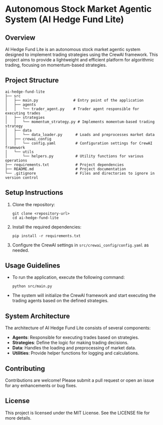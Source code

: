 # Autonomous Stock Market Agentic System (AI Hedge Fund Lite)

## Overview
AI Hedge Fund Lite is an autonomous stock market agentic system designed to implement trading strategies using the CrewAI framework. This project aims to provide a lightweight and efficient platform for algorithmic trading, focusing on momentum-based strategies.

## Project Structure
```
ai-hedge-fund-lite
├── src
│   ├── main.py                # Entry point of the application
│   ├── agents
│   │   └── trader_agent.py    # Trader agent responsible for executing trades
│   ├── strategies
│   │   └── momentum_strategy.py # Implements momentum-based trading strategy
│   ├── data
│   │   └── data_loader.py      # Loads and preprocesses market data
│   ├── crewai_config
│   │   └── config.yaml         # Configuration settings for CrewAI framework
│   └── utils
│       └── helpers.py          # Utility functions for various operations
├── requirements.txt            # Project dependencies
├── README.md                   # Project documentation
└── .gitignore                  # Files and directories to ignore in version control
```

## Setup Instructions
1. Clone the repository:
   ```
   git clone <repository-url>
   cd ai-hedge-fund-lite
   ```

2. Install the required dependencies:
   ```
   pip install -r requirements.txt
   ```

3. Configure the CrewAI settings in `src/crewai_config/config.yaml` as needed.

## Usage Guidelines
- To run the application, execute the following command:
  ```
  python src/main.py
  ```

- The system will initialize the CrewAI framework and start executing the trading agents based on the defined strategies.

## System Architecture
The architecture of AI Hedge Fund Lite consists of several components:
- **Agents**: Responsible for executing trades based on strategies.
- **Strategies**: Define the logic for making trading decisions.
- **Data**: Handles the loading and preprocessing of market data.
- **Utilities**: Provide helper functions for logging and calculations.

## Contributing
Contributions are welcome! Please submit a pull request or open an issue for any enhancements or bug fixes.

## License
This project is licensed under the MIT License. See the LICENSE file for more details.